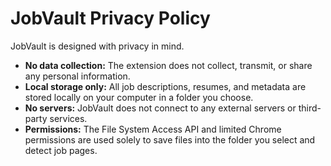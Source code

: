 # JobVault Privacy Policy

JobVault is designed with privacy in mind.

- **No data collection:** The extension does not collect, transmit, or share any personal information.
- **Local storage only:** All job descriptions, resumes, and metadata are stored locally on your computer in a folder you choose.
- **No servers:** JobVault does not connect to any external servers or third-party services.
- **Permissions:** The File System Access API and limited Chrome permissions are used solely to save files into the folder you select and detect job pages.
